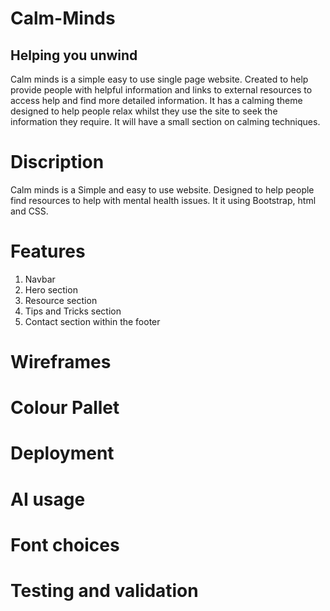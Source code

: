 # Calm-Minds

## Helping you unwind

Calm minds is a simple easy to use single page website. Created to help provide people with helpful information and links to external resources to access help and find more detailed information. It has a calming theme designed to help people relax whilst they use the site to seek the information they require. It will have a small section on calming techniques.

# Discription

Calm minds is a Simple and easy to use website. Designed to help people find resources to help with mental health issues. It it using Bootstrap, html and CSS.

# Features

1. Navbar
2. Hero section
3. Resource section
4. Tips and Tricks section
5. Contact section within the footer

# Wireframes

# Colour Pallet

# Deployment

# AI usage

# Font choices

# Testing and validation
